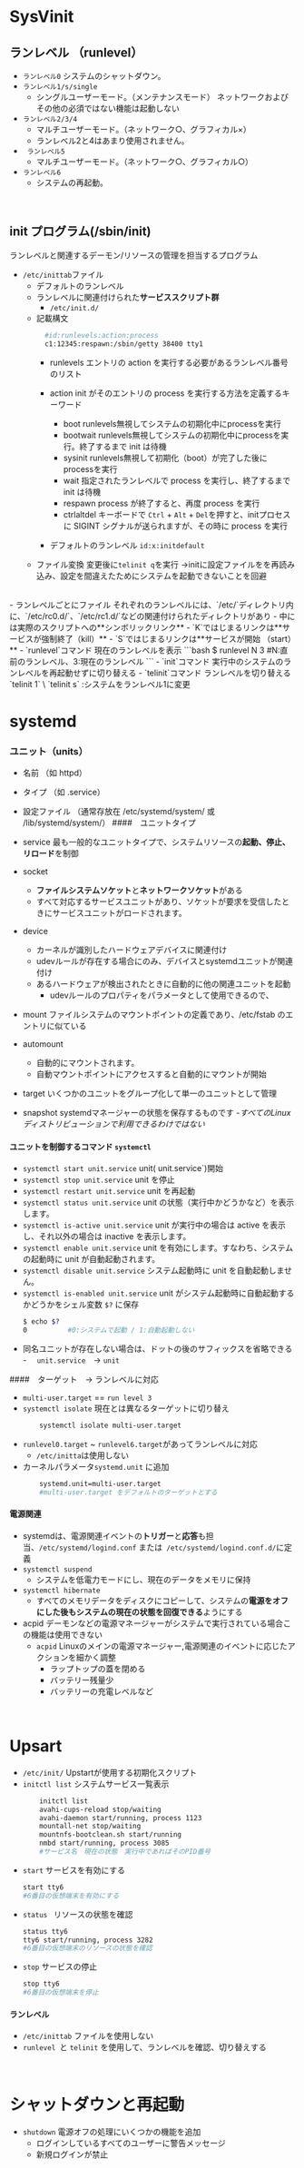 # SysVinit
## ランレベル （runlevel）
- `ランレベル0`
システムのシャットダウン。
- `ランレベル1/s/single`
    - シングルユーザーモード。（メンテナンスモード）
         ネットワークおよびその他の必須ではない機能は起動しない
- `ランレベル2/3/4`
    - マルチユーザーモード。（ネットワーク○、グラフィカル×）
    - ランレベル2と4はあまり使用されません。
- ` ランレベル5`
    - マルチユーザーモード。（ネットワーク○、グラフィカル○）
- `ランレベル6`
    - システムの再起動。
<br>

## init プログラム(/sbin/init)
ランレベルと関連するデーモン/リソースの管理を担当するプログラム
- `/etc/inittab`ファイル
  - デフォルトのランレベル
  - ランレベルに関連付けられた**サービススクリプト群**
    - `/etc/init.d/`
  - 記載構文
    ```bash
      #id:runlevels:action:process
      c1:12345:respawn:/sbin/getty 38400 tty1
     ```
     - runlevels
        エントリの action を実行する必要があるランレベル番号のリスト
     -  action
       init がそのエントリの process を実行する方法を定義するキーワード
        -  boot
            runlevels無視してシステムの初期化中にprocessを実行
        -  bootwait
            runlevels無視してシステムの初期化中にprocessを実行。終了するまで init は待機
        -  sysinit
             runlevels無視して初期化（boot）が完了した後にprocessを実行
        -  wait
            指定されたランレベルで process を実行し、終了するまで init は待機
        -  respawn
            process が終了すると、再度 process を実行  
        -  ctrlaltdel
            キーボードで `Ctrl` + `Alt` + `Del`を押すと、initプロセスに SIGINT シグナルが送られますが、その時に process を実行
        
    - デフォルトのランレベル
        `id:x:initdefault` 
  - ファイル変換
    変更後に`telinit q`を実行   →initに設定ファイルをを再読み込み、設定を間違えたためにシステムを起動できないことを回避
<br>
- ランレベルごとにファイル
    それぞれのランレベルには、`/etc/`ディレクトリ内に、`/etc/rc0.d/`、`/etc/rc1.d/`などの関連付けられたディレクトリがあり
    - 中には実際のスクリプトへの**シンボリックリンク**
      - `K`ではじまるリンクは**サービスが強制終了（kill）**
      - `S`ではじまるリンクは**サービスが開始 （start）**
- `runlevel`コマンド
    現在のランレベルを表示
    ```bash
    $ runlevel
    N 3
    #N:直前のランレベル、3:現在のランレベル
    ```
- `init`コマンド
    実行中のシステムのランレベルを再起動せずに切り替える
- `telinit`コマンド
    ランレベルを切り替える
        `telinit 1` \ `telinit s` :システムをランレベル1に変更
<br>

# systemd
### ユニット（units）
  - 名前
    （如 httpd）
  - タイプ
    （如 .service）
  - 設定ファイル
    （通常存放在 /etc/systemd/system/ 或 /lib/systemd/system/）
####　ユニットタイプ
- service
    最も一般的なユニットタイプで、システムリソースの**起動、停止、リロード**を制御
- socket
    - **ファイルシステムソケット**と**ネットワークソケット**がある
    - すべて対応するサービスユニットがあり、ソケットが要求を受信したときにサービスユニットがロードされます。
- device
    - カーネルが識別したハードウェアデバイスに関連付け
    - udevルールが存在する場合にのみ、デバイスとsystemdユニットが関連付け
    - あるハードウェアが検出されたときに自動的に他の関連ユニットを起動
      - udevルールのプロパティをパラメータとして使用できるので、

- mount
ファイルシステムのマウントポイントの定義であり、/etc/fstab のエントリに似ている

- automount
    - 自動的にマウントされます。
    - 自動マウントポイントにアクセスすると自動的にマウントが開始
  
- target
   いくつかのユニットをグループ化して単一のユニットとして管理
   
- snapshot
    systemdマネージャーの状態を保存するものです
    -*すべてのLinuxディストリビューションで利用できるわけではない*


#### ユニットを制御するコマンド `systemctl`
- `systemctl start unit.service`
unit( unit.service`)開始
- `systemctl stop unit.service`
unit を停止
- `systemctl restart unit.service`
unit を再起動
- `systemctl status unit.service`
unit の状態（実行中かどうかなど）を表示します。
- `systemctl is-active unit.service`
unit が実行中の場合は active を表示し、それ以外の場合は inactive を表示します。
- `systemctl enable unit.service`
unit を有効にします。すなわち、システムの起動時に unit が自動起動されます。
- `systemctl disable unit.service`
システム起動時に unit を自動起動しません。
- `systemctl is-enabled unit.service`
unit がシステム起動時に自動起動するかどうかをシェル変数 `$?` に保存
    ```bash
    $ echo $?
    0          #0:システムで起動 / 1:自動起動しない
    ```
- 同名ユニットが存在しない場合は、ドットの後のサフィックスを省略できる
  -　 `unit.service`　-> `unit`

####　ターゲット　-> ランレベルに対応
- `multi-user.target`  ==  `run level 3`
- `systemctl isolate` 現在とは異なるターゲットに切り替え
    ```bash
        systemctl isolate multi-user.target
    ```
- `runlevel0.target` ~ `runlevel6.target`があってランレベルに対応 
  - `/etc/initta`は使用しない
- カーネルパラメータ`systemd.unit` に追加　
    ```bash
        systemd.unit=multi-user.target
        #multi-user.target をデフォルトのターゲットとする
    ``` 
#### 電源関連
- systemdは、電源関連イベントの**トリガー**と**応答**も担当、`/etc/systemd/logind.conf` または` /etc/systemd/logind.conf.d/`に定義
- `systemctl suspend`
  - システムを低電力モードにし、現在のデータをメモリに保持 
- `systemctl hibernate`
  - すべてのメモリデータをディスクにコピーして、システムの**電源をオフにした後もシステムの現在の状態を回復できる**ようにする
- acpid デーモンなどの電源マネージャーがシステムで実行されている場合この機能は使用できない
  - `acpid` Linuxのメインの電源マネージャー,電源関連のイベントに応じたアクションを細かく調整
    - ラップトップの蓋を閉める
    - バッテリー残量少
    - バッテリーの充電レベルなど
<br>

# Upsart
- `/etc/init/`  Upstartが使用する初期化スクリプト
- `initctl list`  システムサービス一覧表示
    ```bash
        initctl list
        avahi-cups-reload stop/waiting
        avahi-daemon start/running, process 1123
        mountall-net stop/waiting
        mountnfs-bootclean.sh start/running
        nmbd start/running, process 3085
        #サービス名　現在の状態　実行中であればそのPID番号
    ```  
- `start`  サービスを有効にする
    ```bash 
    start tty6
    #6番目の仮想端末を有効にする
    ```
- `status ` リソースの状態を確認
    ```bash 
    status tty6
    tty6 start/running, process 3282
    #6番目の仮想端末のリソースの状態を確認
    ```
- `stop`  サービスの停止
    ```bash 
    stop tty6
    #6番目の仮想端末を停止
    ```
#### ランレベル
- `/etc/inittab` ファイルを使用しない
- `runlevel `と `telinit` を使用して、ランレベルを確認、切り替えする

<br>

# シャットダウンと再起動
- `shutdown` 電源オフの処理にいくつかの機能を追加
  - ログインしているすべてのユーザーに警告メッセージ
  - 新規ログインが禁止